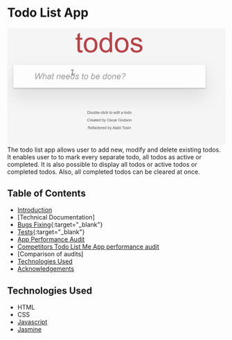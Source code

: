 # Todo List App

![](https://github.com/alatos2/todos-list/blob/main/wiki_images/todos.gif)
The todo list app allows user to add new, modify and delete existing todos. It enables user to to mark every separate todo, all todos as active or completed. It is also possible to display all todos or active todos or completed todos. Also, all completed todos can be cleared at once. 

## Table of Contents
* [Introduction](#todo-list-app)
* [Technical Documentation]
* [Bugs Fixing](https://github.com/alatos2/todos-list/wiki/3.-Bugs-Detection){:target="_blank"}
* [Tests](https://github.com/alatos2/todos-list/wiki/4.-Test){:target="_blank"}
* [App Performance Audit](https://github.com/alatos2/todos-list/wiki/5.-App-Performance-Audit)
* [Competitors Todo List Me App performance audit](https://github.com/alatos2/todos-list/wiki/6.-Competitors-Todo-List-Me-App-performance-audit)
* [Comparison of audits]
* [Technologies Used](#technologies-used)
* [Acknowledgements](#acknowledgements)

## Technologies Used
* HTML
* CSS
* [Javascript](https://developer.mozilla.org/en-US/docs/Web/JavaScript)
* [Jasmine](https://jasmine.github.io/pages/getting_started.html)
